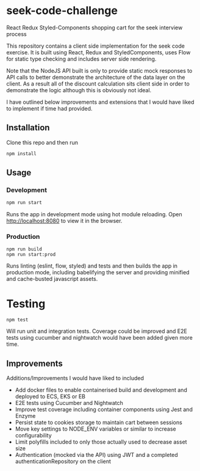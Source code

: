 # seek-code-challenge
React Redux Styled-Components shopping cart for the seek interview process

This repository contains a client side implementation for the seek code exercise.
It is built using React, Redux and StyledComponents, uses Flow for static type 
checking and includes server side rendering.

Note that the NodeJS API built is only to provide static mock responses to API 
calls to better demonstrate the architecture of the data layer on the client. As a 
result all of the discount calculation sits client side in order to demonstrate the 
logic although this is obviously not ideal.

I have outlined below improvements and extensions that I would have liked to 
implement if time had provided.


## Installation
Clone this repo and then run
```sh
npm install
```

## Usage

### Development
```sh
npm run start
```
Runs the app in development mode using hot module reloading. 
Open [http://localhost:8080](http://localhost:8080) to view it in the browser.


### Production
```
npm run build
npm run start:prod
```
Runs linting (eslint, flow, styled) and tests and then builds the app in production mode, including babelifying the server and providing minified and cache-busted javascript assets.

# Testing
```
npm test
```
Will run unit and integration tests. Coverage could be improved and E2E tests using cucumber and nightwatch
would have been added given more time.

## Improvements
Additions/Improvements I would have liked to included
* Add docker files to enable containerised build and development and deployed to ECS, EKS or EB
* E2E tests using Cucumber and Nightwatch
* Improve test coverage including container components using Jest and Enzyme
* Persist state to cookies storage to maintain cart between sessions
* Move key settings to NODE_ENV variables or similar to increase configurability
* Limit polyfills included to only those actually used to decrease asset size
* Authentication (mocked via the API) using JWT and a completed authenticationRepository on the client